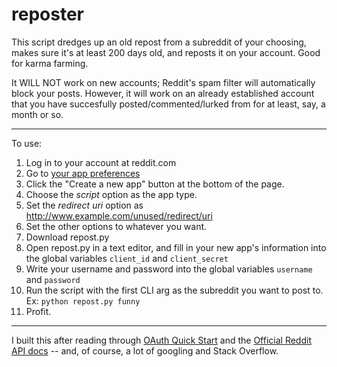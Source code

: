 # reposter

This script dredges up an old repost from a subreddit of your choosing, makes sure it's at least 200 days old, and reposts it on your account. Good for karma farming.

It WILL NOT work on new accounts; Reddit's spam filter will automatically block your posts. However, it will work on an already established account that you have succesfully posted/commented/lurked from for at least, say, a month or so.

* * *

To use:
1. Log in to your account at reddit.com
2. Go to [your app preferences](https://www.reddit.com/prefs/apps)
3. Click the "Create a new app" button at the bottom of the page.
4. Choose the *script* option as the app type.
5. Set the *redirect uri* option as http://www.example.com/unused/redirect/uri 
6. Set the other options to whatever you want.
7. Download repost.py
8. Open repost.py in a text editor, and fill in your new app's information into the global variables `client_id` and `client_secret`
9. Write your username and password into the global variables `username` and `password`
10. Run the script with the first CLI arg as the subreddit you want to post to. Ex: `python repost.py funny`
11. Profit.

* * *

I built this after reading through [OAuth Quick Start](https://github.com/reddit/reddit/wiki/OAuth2-Quick-Start-Example) and the [Official Reddit API docs](https://www.reddit.com/dev/api/) -- and, of course, a lot of googling and Stack Overflow.
